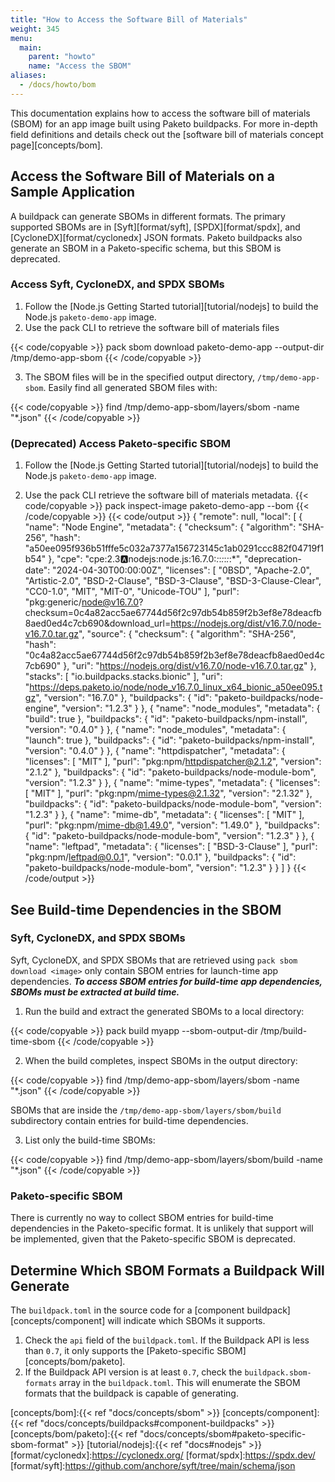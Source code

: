 ```yaml
---
title: "How to Access the Software Bill of Materials"
weight: 345
menu:
  main:
    parent: "howto"
    name: "Access the SBOM"
aliases:
  - /docs/howto/bom
---
```


This documentation explains how to access the software bill of materials (SBOM) for an
app image built using Paketo buildpacks. For more in-depth field definitions
and details check out the [software bill of materials concept page][concepts/bom].


## Access the Software Bill of Materials on a Sample Application

A buildpack can generate SBOMs in different formats. The primary supported
SBOMs are in [Syft][format/syft], [SPDX][format/spdx], and
[CycloneDX][format/cyclonedx] JSON formats. Paketo buildpacks also generate an
SBOM in a Paketo-specific schema, but this SBOM is deprecated.

### Access Syft, CycloneDX, and SPDX SBOMs
1. Follow the [Node.js Getting Started tutorial][tutorial/nodejs] to build the
   Node.js `paketo-demo-app` image.
2. Use the pack CLI to retrieve the software bill of materials files
<!-- spellchecker-disable -->
{{< code/copyable >}}
pack sbom download paketo-demo-app --output-dir /tmp/demo-app-sbom
{{< /code/copyable >}}
<!-- spellchecker-enable -->
3. The SBOM files will be in the specified output directory,
   `/tmp/demo-app-sbom`. Easily find all generated SBOM files with:
<!-- spellchecker-disable -->
{{< code/copyable >}}
find /tmp/demo-app-sbom/layers/sbom -name "*.json"
{{< /code/copyable >}}
<!-- spellchecker-enable -->

### (Deprecated) Access Paketo-specific SBOM
1. Follow the [Node.js Getting Started tutorial][tutorial/nodejs] to build the Node.js `paketo-demo-app` image.

2. Use the pack CLI retrieve the software bill of materials metadata.
{{< code/copyable >}}
pack inspect-image paketo-demo-app --bom
{{< /code/copyable >}}
{{< code/output >}}
{
  "remote": null,
  "local": [
    {
      "name": "Node Engine",
      "metadata": {
        "checksum": {
          "algorithm": "SHA-256",
          "hash": "a50ee095f936b51fffe5c032a7377a156723145c1ab0291ccc882f04719f1b54"
        },
        "cpe": "cpe:2.3:a:nodejs:node.js:16.7.0:*:*:*:*:*:*:*",
        "deprecation-date": "2024-04-30T00:00:00Z",
        "licenses": [
          "0BSD",
          "Apache-2.0",
          "Artistic-2.0",
          "BSD-2-Clause",
          "BSD-3-Clause",
          "BSD-3-Clause-Clear",
          "CC0-1.0",
          "MIT",
          "MIT-0",
          "Unicode-TOU"
        ],
        "purl": "pkg:generic/node@v16.7.0?checksum=0c4a82acc5ae67744d56f2c97db54b859f2b3ef8e78deacfb8aed0ed4c7cb690&download_url=https://nodejs.org/dist/v16.7.0/node-v16.7.0.tar.gz",
        "source": {
          "checksum": {
            "algorithm": "SHA-256",
            "hash": "0c4a82acc5ae67744d56f2c97db54b859f2b3ef8e78deacfb8aed0ed4c7cb690"
          },
          "uri": "https://nodejs.org/dist/v16.7.0/node-v16.7.0.tar.gz"
        },
        "stacks": [
          "io.buildpacks.stacks.bionic"
        ],
        "uri": "https://deps.paketo.io/node/node_v16.7.0_linux_x64_bionic_a50ee095.tgz",
        "version": "16.7.0"
      },
      "buildpacks": {
        "id": "paketo-buildpacks/node-engine",
        "version": "1.2.3"
      }
    },
    {
      "name": "node_modules",
      "metadata": {
        "build": true
      },
      "buildpacks": {
        "id": "paketo-buildpacks/npm-install",
        "version": "0.4.0"
      }
    },
    {
      "name": "node_modules",
      "metadata": {
        "launch": true
      },
      "buildpacks": {
        "id": "paketo-buildpacks/npm-install",
        "version": "0.4.0"
      }
    },
    {
      "name": "httpdispatcher",
      "metadata": {
        "licenses": [
          "MIT"
        ],
        "purl": "pkg:npm/httpdispatcher@2.1.2",
        "version": "2.1.2"
      },
      "buildpacks": {
        "id": "paketo-buildpacks/node-module-bom",
        "version": "1.2.3"
      }
    },
    {
      "name": "mime-types",
      "metadata": {
        "licenses": [
          "MIT"
        ],
        "purl": "pkg:npm/mime-types@2.1.32",
        "version": "2.1.32"
      },
      "buildpacks": {
        "id": "paketo-buildpacks/node-module-bom",
        "version": "1.2.3"
      }
    },
     {
      "name": "mime-db",
      "metadata": {
        "licenses": [
          "MIT"
        ],
        "purl": "pkg:npm/mime-db@1.49.0",
        "version": "1.49.0"
      },
      "buildpacks": {
        "id": "paketo-buildpacks/node-module-bom",
        "version": "1.2.3"
      }
    },
    {
      "name": "leftpad",
      "metadata": {
        "licenses": [
          "BSD-3-Clause"
        ],
        "purl": "pkg:npm/leftpad@0.0.1",
        "version": "0.0.1"
      },
      "buildpacks": {
        "id": "paketo-buildpacks/node-module-bom",
        "version": "1.2.3"
      }
    }
  ]
}
{{< /code/output >}}

## See Build-time Dependencies in the SBOM
### Syft, CycloneDX, and SPDX SBOMs
Syft, CycloneDX, and SPDX SBOMs that are retrieved using `pack sbom download
<image>` only contain SBOM entries for launch-time app dependencies. **_To
access SBOM entries for build-time app dependencies, SBOMs must be extracted at
build time._**

1. Run the build and extract the generated SBOMs to a local directory:
<!-- spellchecker-disable -->
{{< code/copyable >}}
pack build myapp --sbom-output-dir /tmp/build-time-sbom
{{< /code/copyable >}}
<!-- spellchecker-enable -->
2. When the build completes, inspect SBOMs in the output directory:
<!-- spellchecker-disable -->
{{< code/copyable >}}
find /tmp/demo-app-sbom/layers/sbom -name "*.json"
{{< /code/copyable >}}
<!-- spellchecker-enable -->
SBOMs that are inside the `/tmp/demo-app-sbom/layers/sbom/build` subdirectory
contain entries for build-time dependencies.

3. List only the build-time SBOMs:
<!-- spellchecker-disable -->
{{< code/copyable >}}
find /tmp/demo-app-sbom/layers/sbom/build -name "*.json"
{{< /code/copyable >}}
<!-- spellchecker-enable -->

### Paketo-specific SBOM
There is currently no way to collect SBOM entries for build-time dependencies
in the Paketo-specific format. It is unlikely that support will be implemented,
given that the Paketo-specific SBOM is deprecated.


## Determine Which SBOM Formats a Buildpack Will Generate
The `buildpack.toml` in the source code for a [component buildpack][concepts/component] will
indicate which SBOMs it supports.

1. Check the `api` field of the `buildpack.toml`. If the Buildpack API is less
   than `0.7`, it only supports the [Paketo-specific SBOM][concepts/bom/paketo].
2. If the Buildpack API version is at least `0.7`, check the
   `buildpack.sbom-formats` array in the `buildpack.toml`. This will enumerate the SBOM formats that the
   buildpack is capable of generating.

<!-- References -->
<!-- spellchecker-disable -->
[concepts/bom]:{{< ref "docs/concepts/sbom" >}}
[concepts/component]:{{< ref "docs/concepts/buildpacks#component-buildpacks" >}}
[concepts/bom/paketo]:{{< ref "docs/concepts/sbom#paketo-specific-sbom-format" >}}
[tutorial/nodejs]:{{< ref "docs#nodejs" >}}
[format/cyclonedx]:https://cyclonedx.org/
[format/spdx]:https://spdx.dev/
[format/syft]:https://github.com/anchore/syft/tree/main/schema/json
<!-- spellchecker-enable -->
